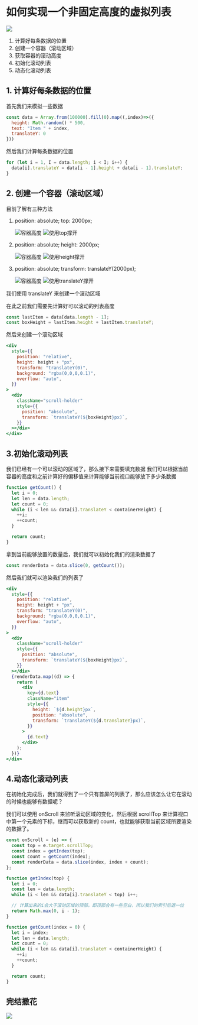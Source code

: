 # 如何实现一个非固定高度的虚拟列表

![](20241125234816_rec_.gif)

1. 计算好每条数据的位置
1. 创建一个容器（滚动区域）
1. 获取容器的滚动高度
1. 初始化滚动列表
1. 动态化滚动列表

## 1. 计算好每条数据的位置

首先我们来模拟一些数据

```js
const data = Array.from(100000).fill(0).map((,index)=>({
  height: Math.random() * 500,
  text: "Item " + index,
  translateY: 0
}))
```

然后我们计算每条数据的位置

```js
for (let i = 1, I = data.length; i < I; i++) {
  data[i].translateY = data[i - 1].height + data[i - 1].translateY;
}
```

## 2. 创建一个容器（滚动区域）

目前了解有三种方法

1. position: absolute; top: 2000px;

   ![容器高度](2024-11-25-23-00-29.png)
   ![使用top撑开](2024-11-25-23-03-13.png)

2. position: absolute; height: 2000px;

   ![容器高度](2024-11-25-23-00-29.png)
   ![使用height撑开](2024-11-25-23-01-42.png)

3. position: absolute; transform: translateY(2000px);

   ![容器高度](2024-11-25-23-00-29.png)
   ![使用translateY撑开](2024-11-25-23-05-03.png)

我们使用 translateY 来创建一个滚动区域

在此之前我们需要先计算好可以滚动的列表高度

```js
const lastItem = data[data.length - 1];
const boxHeight = lastItem.height + lastItem.translateY;
```

然后来创建一个滚动区域

```jsx
<div
  style={{
    position: "relative",
    height: height + "px",
    transform: "translateY(0)",
    background: "rgba(0,0,0,0.1)",
    overflow: "auto",
  }}
>
  <div
    className="scroll-holder"
    style={{
      position: "absolute",
      transform: `translateY(${boxHeight}px)`,
    }}
  ></div>
</div>
```

## 3.初始化滚动列表

我们已经有一个可以滚动的区域了，那么接下来需要填充数据
我们可以根据当前容器的高度和之前计算好的偏移值来计算能够当前视口能够放下多少条数据

```js
function getCount() {
  let i = 0;
  let len = data.length;
  let count = 0;
  while (i < len && data[i].translateY < containerHeight) {
    ++i;
    ++count;
  }

  return count;
}
```

拿到当前能够放置的数量后，我们就可以初始化我们的渲染数据了

```js
const renderData = data.slice(0, getCount());
```

然后我们就可以渲染我们的列表了

```jsx
<div
  style={{
    position: "relative",
    height: height + "px",
    transform: "translateY(0)",
    background: "rgba(0,0,0,0.1)",
    overflow: "auto",
  }}
>
  <div
    className="scroll-holder"
    style={{
      position: "absolute",
      transform: `translateY(${boxHeight}px)`,
    }}
  ></div>
  {renderData.map((d) => {
    return (
      <div
        key={d.text}
        className="item"
        style={{
          height: `${d.height}px`,
          position: "absolute",
          transform: `translateY(${d.translateY}px)`,
        }}
      >
        {d.text}
      </div>
    );
  })}
</div>
```

## 4.动态化滚动列表

在初始化完成后，我们就得到了一个只有首屏的列表了，那么应该怎么让它在滚动的时候也能够有数据呢？

我们可以使用 onScroll 来监听滚动区域的变化，然后根据 scrollTop 来计算视口中第一个元素的下标，继而可以获取新的 count，也就能够获取当前区域所要渲染的数据了。

```js
const onScroll = (e) => {
  const top = e.target.scrollTop;
  const index = getIndex(top);
  const count = getCount(index);
  const renderData = data.slice(index, index + count);
};

function getIndex(top) {
  let i = 0;
  const len = data.length;
  while (i < len && data[i].translateY < top) i++;

  // 计算出来的i会大于滚动区域的顶部，即顶部会有一些空白，所以我们的索引后退一位
  return Math.max(0, i - 1);
}

function getCount(index = 0) {
  let i = index;
  let len = data.length;
  let count = 0;
  while (i < len && data[i].translateY < containerHeight) {
    ++i;
    ++count;
  }

  return count;
}
```

## 完结撒花

![](20241125234816_rec_.gif)
